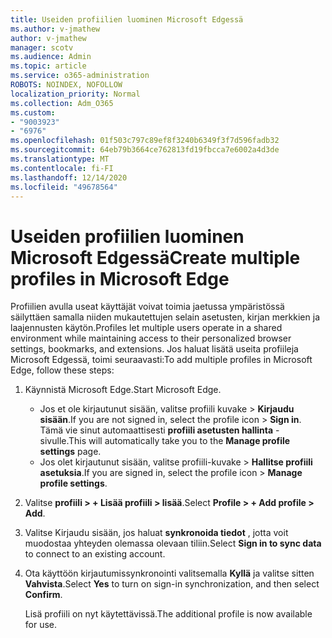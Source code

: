 ```yaml
---
title: Useiden profiilien luominen Microsoft Edgessä
ms.author: v-jmathew
author: v-jmathew
manager: scotv
ms.audience: Admin
ms.topic: article
ms.service: o365-administration
ROBOTS: NOINDEX, NOFOLLOW
localization_priority: Normal
ms.collection: Adm_O365
ms.custom:
- "9003923"
- "6976"
ms.openlocfilehash: 01f503c797c89ef8f3240b6349f3f7d596fadb32
ms.sourcegitcommit: 64eb79b3664ce762813fd19fbcca7e6002a4d3de
ms.translationtype: MT
ms.contentlocale: fi-FI
ms.lasthandoff: 12/14/2020
ms.locfileid: "49678564"
---
```

# <a name="create-multiple-profiles-in-microsoft-edge"></a><span data-ttu-id="f9658-102">Useiden profiilien luominen Microsoft Edgessä</span><span class="sxs-lookup"><span data-stu-id="f9658-102">Create multiple profiles in Microsoft Edge</span></span>

<span data-ttu-id="f9658-103">Profiilien avulla useat käyttäjät voivat toimia jaetussa ympäristössä säilyttäen samalla niiden mukautettujen selain asetusten, kirjan merkkien ja laajennusten käytön.</span><span class="sxs-lookup"><span data-stu-id="f9658-103">Profiles let multiple users operate in a shared environment while maintaining access to their personalized browser settings, bookmarks, and extensions.</span></span> <span data-ttu-id="f9658-104">Jos haluat lisätä useita profiileja Microsoft Edgessä, toimi seuraavasti:</span><span class="sxs-lookup"><span data-stu-id="f9658-104">To add multiple profiles in Microsoft Edge, follow these steps:</span></span>

1. <span data-ttu-id="f9658-105">Käynnistä Microsoft Edge.</span><span class="sxs-lookup"><span data-stu-id="f9658-105">Start Microsoft Edge.</span></span>
    - <span data-ttu-id="f9658-106">Jos et ole kirjautunut sisään, valitse profiili kuvake > **Kirjaudu sisään**.</span><span class="sxs-lookup"><span data-stu-id="f9658-106">If you are not signed in, select the profile icon > **Sign in**.</span></span> <span data-ttu-id="f9658-107">Tämä vie sinut automaattisesti **profiili asetusten hallinta** -sivulle.</span><span class="sxs-lookup"><span data-stu-id="f9658-107">This will automatically take you to the **Manage profile settings** page.</span></span>
    - <span data-ttu-id="f9658-108">Jos olet kirjautunut sisään, valitse profiili-kuvake > **Hallitse profiili asetuksia**.</span><span class="sxs-lookup"><span data-stu-id="f9658-108">If you are signed in, select the profile icon > **Manage profile settings**.</span></span>
2. <span data-ttu-id="f9658-109">Valitse **profiili > + Lisää profiili > lisää**.</span><span class="sxs-lookup"><span data-stu-id="f9658-109">Select **Profile > + Add profile > Add**.</span></span>
3. <span data-ttu-id="f9658-110">Valitse Kirjaudu sisään, jos haluat **synkronoida tiedot** , jotta voit muodostaa yhteyden olemassa olevaan tiliin.</span><span class="sxs-lookup"><span data-stu-id="f9658-110">Select **Sign in to sync data** to connect to an existing account.</span></span>
4. <span data-ttu-id="f9658-111">Ota käyttöön kirjautumissynkronointi valitsemalla **Kyllä** ja valitse sitten **Vahvista**.</span><span class="sxs-lookup"><span data-stu-id="f9658-111">Select **Yes** to turn on sign-in synchronization, and then select **Confirm**.</span></span>

    <span data-ttu-id="f9658-112">Lisä profiili on nyt käytettävissä.</span><span class="sxs-lookup"><span data-stu-id="f9658-112">The additional profile is now available for use.</span></span>
